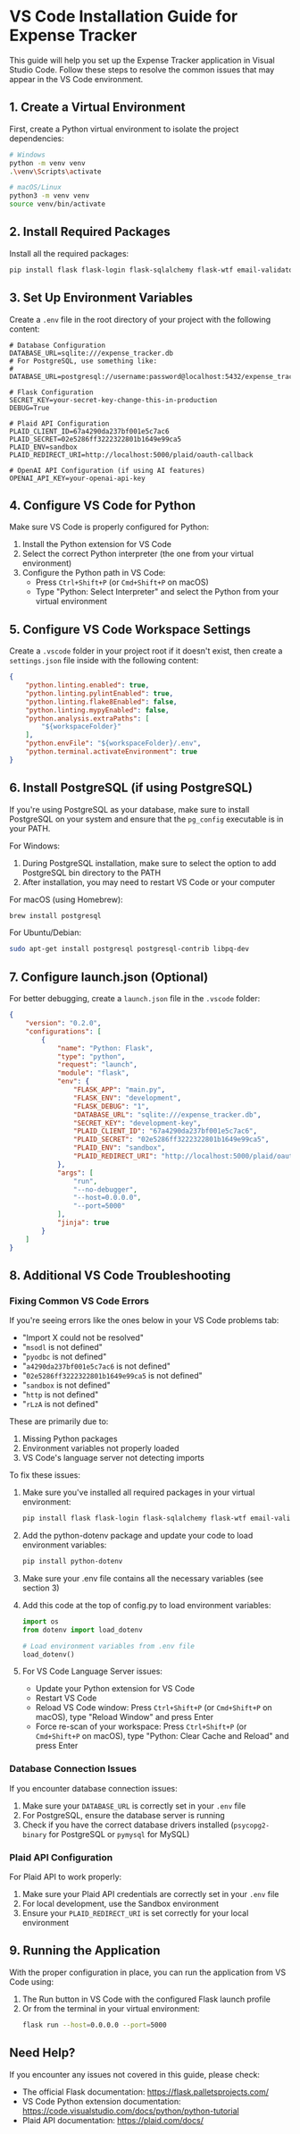 # VS Code Installation Guide for Expense Tracker

This guide will help you set up the Expense Tracker application in Visual Studio Code. Follow these steps to resolve the common issues that may appear in the VS Code environment.

## 1. Create a Virtual Environment

First, create a Python virtual environment to isolate the project dependencies:

```bash
# Windows
python -m venv venv
.\venv\Scripts\activate

# macOS/Linux
python3 -m venv venv
source venv/bin/activate
```

## 2. Install Required Packages

Install all the required packages:

```bash
pip install flask flask-login flask-sqlalchemy flask-wtf email-validator psycopg2-binary pymysql requests plaid-python pandas plotly numpy openai markupsafe werkzeug gunicorn
```

## 3. Set Up Environment Variables

Create a `.env` file in the root directory of your project with the following content:

```
# Database Configuration
DATABASE_URL=sqlite:///expense_tracker.db
# For PostgreSQL, use something like:
# DATABASE_URL=postgresql://username:password@localhost:5432/expense_tracker

# Flask Configuration
SECRET_KEY=your-secret-key-change-this-in-production
DEBUG=True

# Plaid API Configuration
PLAID_CLIENT_ID=67a4290da237bf001e5c7ac6
PLAID_SECRET=02e5286ff3222322801b1649e99ca5
PLAID_ENV=sandbox
PLAID_REDIRECT_URI=http://localhost:5000/plaid/oauth-callback

# OpenAI API Configuration (if using AI features)
OPENAI_API_KEY=your-openai-api-key
```

## 4. Configure VS Code for Python

Make sure VS Code is properly configured for Python:

1. Install the Python extension for VS Code
2. Select the correct Python interpreter (the one from your virtual environment)
3. Configure the Python path in VS Code:
   - Press `Ctrl+Shift+P` (or `Cmd+Shift+P` on macOS)
   - Type "Python: Select Interpreter" and select the Python from your virtual environment

## 5. Configure VS Code Workspace Settings

Create a `.vscode` folder in your project root if it doesn't exist, then create a `settings.json` file inside with the following content:

```json
{
    "python.linting.enabled": true,
    "python.linting.pylintEnabled": true,
    "python.linting.flake8Enabled": false,
    "python.linting.mypyEnabled": false,
    "python.analysis.extraPaths": [
        "${workspaceFolder}"
    ],
    "python.envFile": "${workspaceFolder}/.env",
    "python.terminal.activateEnvironment": true
}
```

## 6. Install PostgreSQL (if using PostgreSQL)

If you're using PostgreSQL as your database, make sure to install PostgreSQL on your system and ensure that the `pg_config` executable is in your PATH.

For Windows:
1. During PostgreSQL installation, make sure to select the option to add PostgreSQL bin directory to the PATH
2. After installation, you may need to restart VS Code or your computer

For macOS (using Homebrew):
```bash
brew install postgresql
```

For Ubuntu/Debian:
```bash
sudo apt-get install postgresql postgresql-contrib libpq-dev
```

## 7. Configure launch.json (Optional)

For better debugging, create a `launch.json` file in the `.vscode` folder:

```json
{
    "version": "0.2.0",
    "configurations": [
        {
            "name": "Python: Flask",
            "type": "python",
            "request": "launch",
            "module": "flask",
            "env": {
                "FLASK_APP": "main.py",
                "FLASK_ENV": "development",
                "FLASK_DEBUG": "1",
                "DATABASE_URL": "sqlite:///expense_tracker.db",
                "SECRET_KEY": "development-key",
                "PLAID_CLIENT_ID": "67a4290da237bf001e5c7ac6",
                "PLAID_SECRET": "02e5286ff3222322801b1649e99ca5",
                "PLAID_ENV": "sandbox",
                "PLAID_REDIRECT_URI": "http://localhost:5000/plaid/oauth-callback"
            },
            "args": [
                "run",
                "--no-debugger",
                "--host=0.0.0.0",
                "--port=5000"
            ],
            "jinja": true
        }
    ]
}
```

## 8. Additional VS Code Troubleshooting

### Fixing Common VS Code Errors

If you're seeing errors like the ones below in your VS Code problems tab:

- "Import X could not be resolved"
- "`msodl` is not defined"
- "`pyodbc` is not defined"
- "`a4290da237bf001e5c7ac6` is not defined"
- "`02e5286ff3222322801b1649e99ca5` is not defined"
- "`sandbox` is not defined"
- "`http` is not defined"
- "`rLzA` is not defined"

These are primarily due to:
1. Missing Python packages
2. Environment variables not properly loaded
3. VS Code's language server not detecting imports

To fix these issues:

1. Make sure you've installed all required packages in your virtual environment:
   ```bash
   pip install flask flask-login flask-sqlalchemy flask-wtf email-validator psycopg2-binary pymysql requests plaid-python pandas plotly numpy openai markupsafe werkzeug gunicorn python-dotenv
   ```

2. Add the python-dotenv package and update your code to load environment variables:
   ```bash
   pip install python-dotenv
   ```

3. Make sure your .env file contains all the necessary variables (see section 3)

4. Add this code at the top of config.py to load environment variables:
   ```python
   import os
   from dotenv import load_dotenv
   
   # Load environment variables from .env file
   load_dotenv()
   ```

5. For VS Code Language Server issues:
   - Update your Python extension for VS Code
   - Restart VS Code
   - Reload VS Code window: Press `Ctrl+Shift+P` (or `Cmd+Shift+P` on macOS), type "Reload Window" and press Enter
   - Force re-scan of your workspace: Press `Ctrl+Shift+P` (or `Cmd+Shift+P` on macOS), type "Python: Clear Cache and Reload" and press Enter

### Database Connection Issues

If you encounter database connection issues:

1. Make sure your `DATABASE_URL` is correctly set in your `.env` file
2. For PostgreSQL, ensure the database server is running
3. Check if you have the correct database drivers installed (`psycopg2-binary` for PostgreSQL or `pymysql` for MySQL)

### Plaid API Configuration

For Plaid API to work properly:

1. Make sure your Plaid API credentials are correctly set in your `.env` file
2. For local development, use the Sandbox environment
3. Ensure your `PLAID_REDIRECT_URI` is set correctly for your local environment

## 9. Running the Application

With the proper configuration in place, you can run the application from VS Code using:

1. The Run button in VS Code with the configured Flask launch profile
2. Or from the terminal in your virtual environment:
   ```bash
   flask run --host=0.0.0.0 --port=5000
   ```

## Need Help?

If you encounter any issues not covered in this guide, please check:
- The official Flask documentation: https://flask.palletsprojects.com/
- VS Code Python extension documentation: https://code.visualstudio.com/docs/python/python-tutorial
- Plaid API documentation: https://plaid.com/docs/